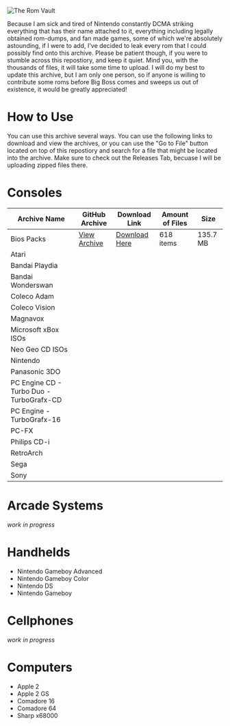 ![The Rom Vault](https://github.com/TheArchyvist/the-rom-vault/blob/master/Assests%20and%20Notes/Pictures/roms%20vault%20resized.png)

Because I am sick and tired of Nintendo constantly DCMA striking everything that has their name attached to it, everything including legally obtained rom-dumps, and fan made games, some of which we're absolutely astounding, if I were to add, I've decided to leak every rom that I could possibly find onto this archive. Please be patient though, if you were to stumble across this repostiory, and keep it quiet. Mind you, with the thousands of files, it will take some time to upload. I will do my best to update this archive, but I am only one person, so if anyone is willing to contribute some roms before Big Boss comes and sweeps us out of existence, it would be greatly appreciated!

# How to Use
You can use this archive several ways. You can use the following links to download and view the archives, or you can use the "Go to File" button located on top of this repostiory and search for a file that might be located into the archive. Make sure to check out the Releases Tab, becuase I will be uploading zipped files there.

# Consoles
| Archive Name | GitHub Archive | Download Link | Amount of Files | Size |
|--------------------|--------------------|--------------------|--------------------|--------------------|
| Bios Packs         | [View Archive](https://github.com/TheArchyvist/the-rom-vault/tree/master/Consoles/Bios%20Packs) | [Download Here](https://downgit.github.io/#/home?url=https://github.com/TheArchyvist/the-rom-vault/tree/master/Consoles/Bios%20Packs) | 618 items | 135.7 MB |
| Atari |
| Bandai Playdia |
| Bandai Wonderswan |
| Coleco Adam |
| Coleco Vision |
| Magnavox |
| Microsoft xBox ISOs |
| Neo Geo CD ISOs |
| Nintendo |
| Panasonic 3DO |
| PC Engine CD - Turbo Duo - TurboGrafx-CD |
| PC Engine - TurboGrafx-16 |
| PC-FX |
| Philips CD-i |
| RetroArch |
| Sega |
| Sony |

# Arcade Systems
_work in progress_

# Handhelds
* Nintendo Gameboy Advanced
* Nintendo Gameboy Color
* Nintendo DS
* Nintendo Gameboy

# Cellphones
_work in progress_

# Computers
* Apple 2
* Apple 2 GS
* Comadore 16
* Comadore 64
* Sharp x68000
